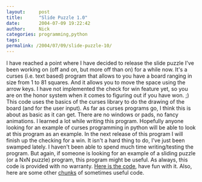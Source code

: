 ```yaml
---
layout:     post
title:      "Slide Puzzle 1.0"
date:       2004-07-09 19:22:42
author:     Nick
categories: programming,python
tags:  
permalink: /2004/07/09/slide-puzzle-10/
---
```

I have reached a point where I have decided to release the slide puzzle I've been working on (off and on, but more off than on) for a while now. It's a curses (i.e. text based) program that allows to you have a board ranging in size from 1 to 81 squares. And it allows you to move the space using the arrow keys. I have not implemented the check for win feature yet, so you are on the honor system when it comes to figuring out if you have won. ;) This code uses the basics of the curses library to do the drawing of the board (and for the user input). As far as curses programs go, I think this is about as basic as it can get. There are no windows or pads, no fancy animations. I learned a lot while writing this program. Hopefully anyone looking for an example of curses programming in python will be able to look at this program as an example. In the next release of this program I will finish up the checking for a win. It isn't a hard thing to do, I've just been swamped lately. I haven't been able to spend much time writing/testing the program. But again, if someone is looking for an example of a sliding puzzle (or a NxN puzzle) program, this program might be useful. As always, this code is provided with no warranty. [Here is the code](http://www.geocities.com/nloadholtes/code/slidepuzzle.py.html), have fun with it. Also, here are some other [chunks](http://www.geocities.com/nloadholtes/code.html) of sometimes useful code.
